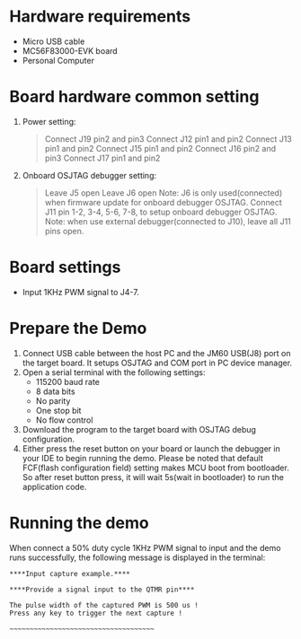 Hardware requirements
=====================
- Micro USB cable
- MC56F83000-EVK board
- Personal Computer

Board hardware common setting
=============================
1. Power setting:
   > Connect J19 pin2 and pin3
   > Connect J12 pin1 and pin2
   > Connect J13 pin1 and pin2
   > Connect J15 pin1 and pin2
   > Connect J16 pin2 and pin3
   > Connect J17 pin1 and pin2
2. Onboard OSJTAG debugger setting:
   > Leave J5 open
   > Leave J6 open
     Note: J6 is only used(connected) when firmware update for onboard debugger OSJTAG.
   > Connect J11 pin 1-2, 3-4, 5-6, 7-8, to setup onboard debugger OSJTAG.
     Note: when use external debugger(connected to J10), leave all J11 pins open.

Board settings
==============
- Input 1KHz PWM signal to J4-7.

Prepare the Demo
================
1.  Connect USB cable between the host PC and the JM60 USB(J8) port on the target board. It setups OSJTAG and COM port in PC device manager.
2.  Open a serial terminal with the following settings:
    - 115200 baud rate
    - 8 data bits
    - No parity
    - One stop bit
    - No flow control
3.  Download the program to the target board with OSJTAG debug configuration.
4.  Either press the reset button on your board or launch the debugger in your IDE to begin running the demo. 
    Please be noted that default FCF(flash configuration field) setting makes MCU boot from bootloader. So after reset button press,
    it will wait 5s(wait in bootloader) to run the application code.

Running the demo
================
When connect a 50% duty cycle 1KHz PWM signal to input and the demo runs successfully, the following message is displayed in the terminal:
~~~~~~~~~~~~~~~~~~~~~~~~~~~~~~~~~~~~~
****Input capture example.****

****Provide a signal input to the QTMR pin****

The pulse width of the captured PWM is 500 us !
Press any key to trigger the next capture !

~~~~~~~~~~~~~~~~~~~~~~~~~~~~~~~~~~~~

